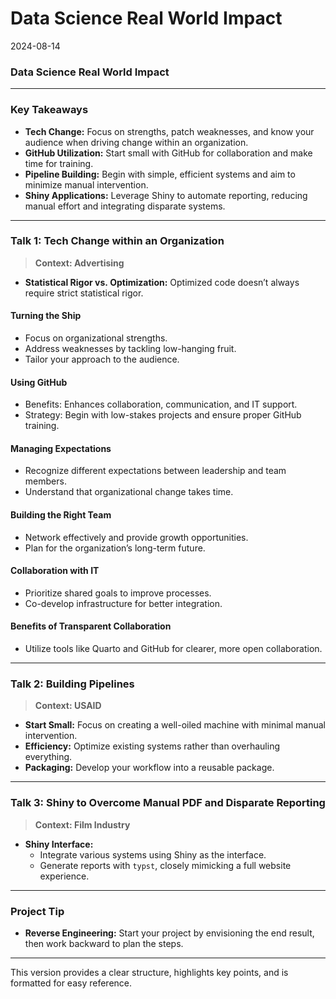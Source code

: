 # Data Science Real World Impact

2024-08-14

### Data Science Real World Impact

------------------------------------------------------------------------

### Key Takeaways

- **Tech Change:** Focus on strengths, patch weaknesses, and know your
  audience when driving change within an organization.
- **GitHub Utilization:** Start small with GitHub for collaboration and
  make time for training.
- **Pipeline Building:** Begin with simple, efficient systems and aim to
  minimize manual intervention.
- **Shiny Applications:** Leverage Shiny to automate reporting, reducing
  manual effort and integrating disparate systems.

------------------------------------------------------------------------

### Talk 1: Tech Change within an Organization

> **Context: Advertising**

- **Statistical Rigor vs. Optimization:** Optimized code doesn’t always
  require strict statistical rigor.

#### **Turning the Ship**

- Focus on organizational strengths.
- Address weaknesses by tackling low-hanging fruit.
- Tailor your approach to the audience.

#### **Using GitHub**

- Benefits: Enhances collaboration, communication, and IT support.
- Strategy: Begin with low-stakes projects and ensure proper GitHub
  training.

#### **Managing Expectations**

- Recognize different expectations between leadership and team members.
- Understand that organizational change takes time.

#### **Building the Right Team**

- Network effectively and provide growth opportunities.
- Plan for the organization’s long-term future.

#### **Collaboration with IT**

- Prioritize shared goals to improve processes.
- Co-develop infrastructure for better integration.

#### **Benefits of Transparent Collaboration**

- Utilize tools like Quarto and GitHub for clearer, more open
  collaboration.

------------------------------------------------------------------------

### Talk 2: Building Pipelines

> **Context: USAID**

- **Start Small:** Focus on creating a well-oiled machine with minimal
  manual intervention.
- **Efficiency:** Optimize existing systems rather than overhauling
  everything.
- **Packaging:** Develop your workflow into a reusable package.

------------------------------------------------------------------------

### Talk 3: Shiny to Overcome Manual PDF and Disparate Reporting

> **Context: Film Industry**

- **Shiny Interface:**
  - Integrate various systems using Shiny as the interface.
  - Generate reports with `typst`, closely mimicking a full website
    experience.

------------------------------------------------------------------------

### Project Tip

- **Reverse Engineering:** Start your project by envisioning the end
  result, then work backward to plan the steps.

------------------------------------------------------------------------

This version provides a clear structure, highlights key points, and is
formatted for easy reference.
